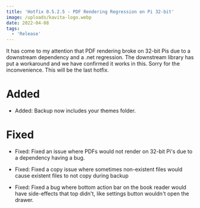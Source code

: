 ```yaml
---
title: 'Hotfix 0.5.2.5 - PDF Rendering Regression on Pi 32-bit'
image: /uploads/kavita-logo.webp
date: 2022-04-08
tags:
  - 'Release'
---
```


It has come to my attention that PDF rendering broke on 32-bit Pis due to a downstream dependency and a .net regression. The downstream library has put a workaround and we have confirmed it works in this. Sorry for the inconvenience. This will be the last hotfix.



# Added

- Added: Backup now includes your themes folder.



# Fixed

- Fixed: Fixed an issue where PDFs would not render on 32-bit Pi's due to a dependency having a bug. 

- Fixed: Fixed a copy issue where sometimes non-existent files would cause existent files to not copy during backup

- Fixed: Fixed a bug where bottom action bar on the book reader would have side-effects that top didn't, like settings button wouldn't open the drawer.

